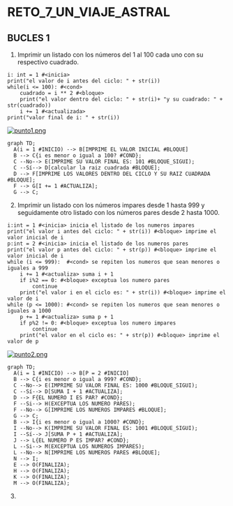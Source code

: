 # RETO_7_UN_VIAJE_ASTRAL

## BUCLES 1

1. Imprimir un listado con los números del 1 al 100 cada uno con su respectivo cuadrado.

```pseudocode
i: int = 1 #<inicia>
print("el valor de i antes del ciclo: " + str(i))
while(i <= 100): #<cond>
    cuadrado = i ** 2 #<bloque>
    print("el valor dentro del ciclo: " + str(i)+ "y su cuadrado: " + str(cuadrado))
    i += 1 #<actualizada>
print("valor final de i: " + str(i))
```

[![punto1.png](https://i.postimg.cc/7Y1R3CKX/punto1.png)](https://postimg.cc/XpJx3vSy)

```mermaid
graph TD;
  A(i = 1 #INICIO) --> B[IMPRIME EL VALOR INICIAL #BLOQUE]
  B --> C{i es menor o igual a 100? #COND};
  C --No--> E(IMPRIME SU VALOR FINAL ES: 101 #BLOQUE_SIGUI);
  C --Sí--> D[calcular la raiz cuadrada #BLOQUE];
  D --> F[IMPRIME LOS VALORES DENTRO DEL CICLO Y SU RAIZ CUADRADA #BLOQUE];
  F --> G[I += 1 #ACTUALIZA];
  G --> C;
```

2. Imprimir un listado con los números impares desde 1 hasta 999 y seguidamente otro listado con los números pares desde 2 hasta 1000.

```pseudocode
i:int = 1 #<inicia> inicia el listado de los numeros impares
print("el valor i antes del ciclo: " + str(i)) #<bloque> imprime el valor inicial de i 
p:int = 2 #<inicia> inicia el listado de los numeros pares
print("el valor p antes del ciclo: " + str(p)) #<bloque> imprime el valor inicial de i
while (i <= 999):  #<cond> se repiten los numeros que sean menores o iguales a 999
    i += 1 #<actualiza> suma i + 1     
    if i%2 == 0: #<bloque> exceptua los numero pares
        continue
    print("el valor i en el ciclo es: " + str(i)) #<bloque> imprime el valor de i
while (p <= 1000): #<cond> se repiten los numeros que sean menores o iguales a 1000
    p += 1 #<actualiza> suma p + 1 
    if p%2 != 0: #<bloque> exceptua los numero impares
        continue
    print("el valor en el ciclo es: " + str(p)) #<bloque> imprime el valor de p

```
[![punto2.png](https://i.postimg.cc/GhG0Rn12/punto2.png)](https://postimg.cc/9rmgPS05)

```mermaid
graph TD;
  A(i = 1 #INICIO) --> B[P = 2 #INICIO]
  B --> C{i es menor o igual a 999? #COND};
  C --No--> E(IMPRIME SU VALOR FINAL ES: 1000 #BLOQUE_SIGUI);
  C --Sí--> D[SUMA I + 1 #ACTUALIZA];
  D --> F{EL NUMERO I ES PAR? #COND};
  F --Si--> H(EXCEPTUA LOS NUMERO PARES);
  F --No--> G[IMPRIME LOS NUMEROS IMPARES #BLOQUE];
  G --> C;
  B --> I{i es menor o igual a 1000? #COND};
  I --No--> K(IMPRIME SU VALOR FINAL ES: 1001 #BLOQUE_SIGUI);
  I --Sí--> J[SUMA P + 1 #ACTUALIZA];
  J --> L{EL NUMERO P ES IMPAR? #COND};
  L --Si--> M(EXCEPTUA LOS NUMEROS IMPARES);
  L --No--> N[IMPRIME LOS NUMEROS PARES #BLOQUE];
  N --> I;
  E --> O(FINALIZA);
  H --> O(FINALIZA);
  K --> O(FINALIZA);
  M --> O(FINALIZA); 
```
3. 
